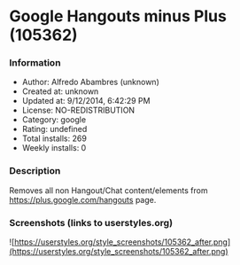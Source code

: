 # Google Hangouts minus Plus (105362)

### Information
- Author: Alfredo Abambres (unknown)
- Created at: unknown
- Updated at: 9/12/2014, 6:42:29 PM
- License: NO-REDISTRIBUTION
- Category: google
- Rating: undefined
- Total installs: 269
- Weekly installs: 0


### Description
Removes all non Hangout/Chat content/elements from https://plus.google.com/hangouts page.


### Screenshots (links to userstyles.org)
![https://userstyles.org/style_screenshots/105362_after.png](https://userstyles.org/style_screenshots/105362_after.png)


